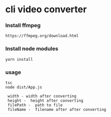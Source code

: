 # cli video converter

### Install ffmpeg 

```
https://ffmpeg.org/download.html
```

### Install node modules

```
yarn install
```

### usage

```
tsc
node dist/App.js
```

```
 width - width after converting
 height -  height after converting
 filePath -  path to file
 fileName -  filename after after converting
```
